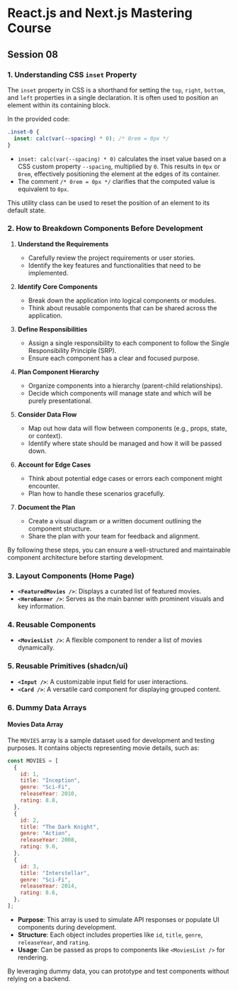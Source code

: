 # React.js and Next.js Mastering Course

## Session 08

### 1. Understanding CSS `inset` Property

The `inset` property in CSS is a shorthand for setting the `top`, `right`, `bottom`, and `left` properties in a single declaration. It is often used to position an element within its containing block.

In the provided code:

```css
.inset-0 {
  inset: calc(var(--spacing) * 0); /* 0rem = 0px */
}
```

- `inset: calc(var(--spacing) * 0)` calculates the inset value based on a CSS custom property `--spacing`, multiplied by `0`. This results in `0px` or `0rem`, effectively positioning the element at the edges of its container.
- The comment `/* 0rem = 0px */` clarifies that the computed value is equivalent to `0px`.

This utility class can be used to reset the position of an element to its default state.

### 2. How to Breakdown Components Before Development

1. **Understand the Requirements**

   - Carefully review the project requirements or user stories.
   - Identify the key features and functionalities that need to be implemented.

2. **Identify Core Components**

   - Break down the application into logical components or modules.
   - Think about reusable components that can be shared across the application.

3. **Define Responsibilities**

   - Assign a single responsibility to each component to follow the Single Responsibility Principle (SRP).
   - Ensure each component has a clear and focused purpose.

4. **Plan Component Hierarchy**

   - Organize components into a hierarchy (parent-child relationships).
   - Decide which components will manage state and which will be purely presentational.

5. **Consider Data Flow**

   - Map out how data will flow between components (e.g., props, state, or context).
   - Identify where state should be managed and how it will be passed down.

6. **Account for Edge Cases**

   - Think about potential edge cases or errors each component might encounter.
   - Plan how to handle these scenarios gracefully.

7. **Document the Plan**
   - Create a visual diagram or a written document outlining the component structure.
   - Share the plan with your team for feedback and alignment.

By following these steps, you can ensure a well-structured and maintainable component architecture before starting development.

### 3. Layout Components (Home Page)

- **`<FeaturedMovies />`**: Displays a curated list of featured movies.
- **`<HeroBanner />`**: Serves as the main banner with prominent visuals and key information.

### 4. Reusable Components

- **`<MoviesList />`**: A flexible component to render a list of movies dynamically.

### 5. Reusable Primitives (shadcn/ui)

- **`<Input />`**: A customizable input field for user interactions.
- **`<Card />`**: A versatile card component for displaying grouped content.

### 6. Dummy Data Arrays

#### Movies Data Array

The `MOVIES` array is a sample dataset used for development and testing purposes. It contains objects representing movie details, such as:

```javascript
const MOVIES = [
  {
    id: 1,
    title: "Inception",
    genre: "Sci-Fi",
    releaseYear: 2010,
    rating: 8.8,
  },
  {
    id: 2,
    title: "The Dark Knight",
    genre: "Action",
    releaseYear: 2008,
    rating: 9.0,
  },
  {
    id: 3,
    title: "Interstellar",
    genre: "Sci-Fi",
    releaseYear: 2014,
    rating: 8.6,
  },
];
```

- **Purpose**: This array is used to simulate API responses or populate UI components during development.
- **Structure**: Each object includes properties like `id`, `title`, `genre`, `releaseYear`, and `rating`.
- **Usage**: Can be passed as props to components like `<MoviesList />` for rendering.

By leveraging dummy data, you can prototype and test components without relying on a backend.
